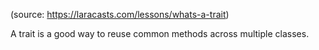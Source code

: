 (source: https://laracasts.com/lessons/whats-a-trait)

A trait is a good way to reuse common methods across multiple classes.